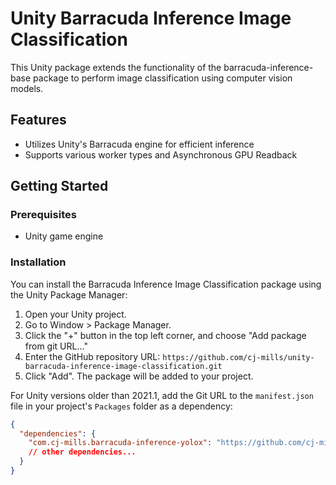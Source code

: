 # Unity Barracuda Inference Image Classification
This Unity package extends the functionality of the barracuda-inference-base package to perform image classification using computer vision models. 



## Features

- Utilizes Unity's Barracuda engine for efficient inference
- Supports various worker types and Asynchronous GPU Readback



## Getting Started

### Prerequisites

- Unity game engine

### Installation

You can install the Barracuda Inference Image Classification package using the Unity Package Manager:

1. Open your Unity project.
2. Go to Window > Package Manager.
3. Click the "+" button in the top left corner, and choose "Add package from git URL..."
4. Enter the GitHub repository URL: `https://github.com/cj-mills/unity-barracuda-inference-image-classification.git`
5. Click "Add". The package will be added to your project.

For Unity versions older than 2021.1, add the Git URL to the `manifest.json` file in your project's `Packages` folder as a dependency:

```json
{
  "dependencies": {
    "com.cj-mills.barracuda-inference-yolox": "https://github.com/cj-mills/unity-barracuda-inference-image-classification.git",
    // other dependencies...
  }
}
```
